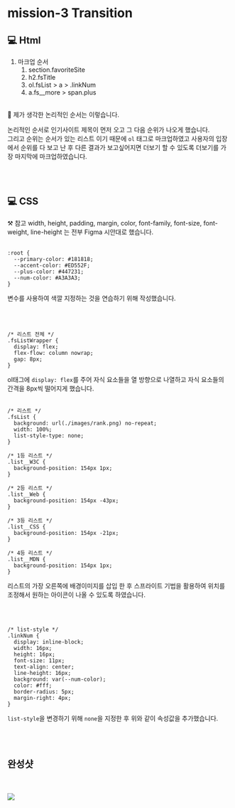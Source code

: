 # mission-3 Transition
## 💻 Html
1. 마크업 순서  
    1. section.favoriteSite
    2. h2.fsTitle
    3. ol.fsList > a > .linkNum
    4. a.fs__more > span.plus
<br>
🔻 제가 생각한 논리적인 순서는 이렇습니다.
<br>

논리적인 순서로 인기사이트 제목이 먼저 오고 그 다음 순위가 나오게 했습니다.  
그리고 순위는 순서가 있는 리스트 이기 때문에 ```ol``` 태그로 마크업하였고 사용자의 입장에서 순위를 다 보고 난 후 다른 결과가 보고싶어지면 더보기 할 수 있도록 더보기를 가장 마지막에 마크업하였습니다.
<br>

<br>
<br>

## 💻 CSS
⚒️ 참고 width, height, padding, margin, color, font-family, font-size, font-weight, line-height 는 전부 Figma 시안대로 했습니다.
<br>
<br>

```
:root {
  --primary-color: #181818;
  --accent-color: #ED552F;
  --plus-color: #447231;
  --num-color: #A3A3A3;
}
```

변수를 사용하여 색깔 지정하는 것을 연습하기 위해 작성했습니다.

<br>
<br>

```
/* 리스트 전체 */
.fsListWrapper {
  display: flex;
  flex-flow: column nowrap;
  gap: 8px;
}
```
ol태그에 ```display: flex```를 주어 자식 요소들을 열 방향으로 나열하고 자식 요소들의 간격을 8px씩 떨어지게 했습니다.
<br>
<br>

```
/* 리스트 */
.fsList {
  background: url(./images/rank.png) no-repeat;
  width: 100%;
  list-style-type: none;
}

/* 1등 리스트 */
.list__W3C {
  background-position: 154px 1px;
}

/* 2등 리스트 */
.list__Web {
  background-position: 154px -43px;
}

/* 3등 리스트 */
.list__CSS {
  background-position: 154px -21px;
}

/* 4등 리스트 */
.list__MDN {
  background-position: 154px 1px;
}
```
리스트의 가장 오른쪽에 배경이미지를 삽입 한 후 스프라이트 기법을 활용하여 위치를 조정해서 원하는 아이콘이 나올 수 있도록 하였습니다.

<br>
<br>

```
/* list-style */
.linkNum {
  display: inline-block;
  width: 16px;
  height: 16px;
  font-size: 11px;
  text-align: center;
  line-height: 16px;
  background: var(--num-color);
  color: #fff;
  border-radius: 5px;
  margin-right: 4px;
}
```
```list-style```을 변경하기 위해 ```none```을 지정한 후 위와 같이 속성값을 추가했습니다.

<br>
<br>

## 완성샷

<br>
<br>
<img src="./images/image.png">
